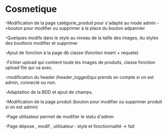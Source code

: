 # Cosmetique

-Modification de la page catégorie_produit pour s'adapté au mode admin ->bouton pour modifier ou supprimer à la place du bouton adpannier

-Quelques modifs dans le style au niveau de la taille des images, du styles des bouttons modifier et supprimer

-Ajout de fonction à la page db classe (fonction insert + requete)

-Fichier upload qui contient toute les images de produits, classe fonction upload file qui va avec.

-modification du header  (header_logged)qui prends en compte si on est admin, connecté ou non.

-Adaptation de la BDD et ajout de champs.

-Modification de la page produit (bouton pour modifier ou supprimer produit si on est admin)

-Page utilisateur permet de modifier le statu d'admin 

-Page dépose , modif , utilisateur :  style et fonctionnalité -> fait
